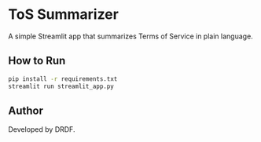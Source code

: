 
# ToS Summarizer

A simple Streamlit app that summarizes Terms of Service in plain language.

## How to Run

```bash
pip install -r requirements.txt
streamlit run streamlit_app.py
```

## Author

Developed by DRDF.
